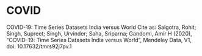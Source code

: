 # COVID
COVID-19: Time Series Datasets India versus World
Cite as:
Salgotra, Rohit; Singh, Supreet; Singh, Urvinder; Saha, Sriparna; Gandomi, Amir H (2020), “COVID-19: Time Series Datasets India versus World”, Mendeley Data, V1, doi: 10.17632/tmrs92j7pv.1


